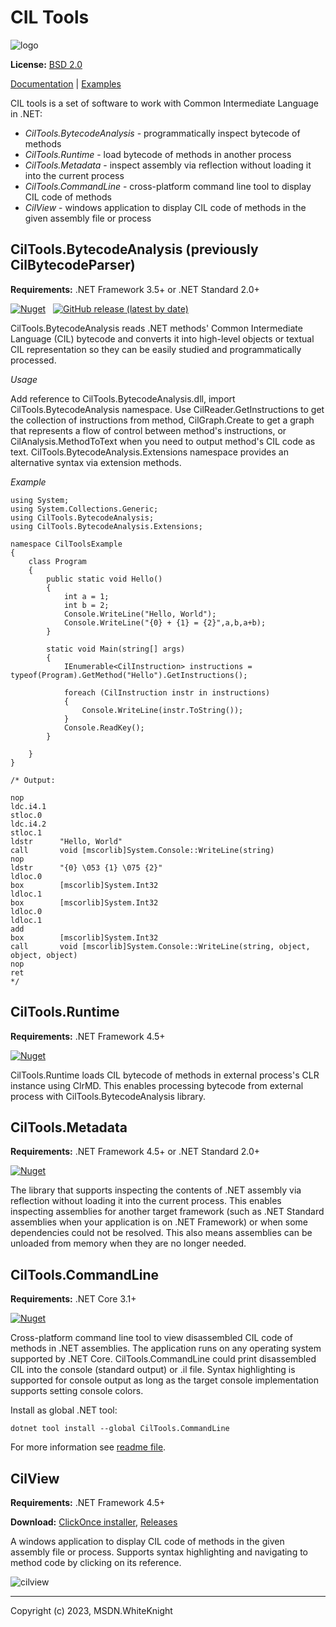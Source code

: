 # CIL Tools

![logo](https://msdn-whiteknight.github.io/CilTools/images/IL.png)

**License:** [BSD 2.0](https://gitflic.ru/project/smallsoft/ciltools/blob?file=LICENSE&branch=master)

[Documentation](https://msdn-whiteknight.github.io/CilTools/) | [Examples](https://gitflic.ru/project/smallsoft/ciltools/file?file=Examples&branch=master)

CIL tools is a set of software to work with Common Intermediate Language in .NET:

- *CilTools.BytecodeAnalysis* - programmatically inspect bytecode of methods
- *CilTools.Runtime* - load bytecode of methods in another process
- *CilTools.Metadata* - inspect assembly via reflection without loading it into the current process
- *CilTools.CommandLine* - cross-platform command line tool to display CIL code of methods
- *CilView* - windows application to display CIL code of methods in the given assembly file or process

## CilTools.BytecodeAnalysis (previously CilBytecodeParser)

**Requirements:** .NET Framework 3.5+ or .NET Standard 2.0+ 

[![Nuget](https://img.shields.io/nuget/v/CilTools.BytecodeAnalysis)](https://www.nuget.org/packages/CilTools.BytecodeAnalysis/) &nbsp; [![GitHub release (latest by date)](https://img.shields.io/github/v/release/MSDN-WhiteKnight/CilTools)](https://github.com/MSDN-WhiteKnight/CilTools/releases)

CilTools.BytecodeAnalysis reads .NET methods' Common Intermediate Language (CIL) bytecode and converts it into high-level objects or textual CIL representation so they can be easily studied and programmatically processed.

*Usage*

Add reference to CilTools.BytecodeAnalysis.dll, import CilTools.BytecodeAnalysis namespace. Use CilReader.GetInstructions to get the collection of instructions from method, CilGraph.Create to get a graph that represents a flow of control between method's instructions, or CilAnalysis.MethodToText when you need to output method's CIL code as text. CilTools.BytecodeAnalysis.Extensions namespace provides an alternative syntax via extension methods.

*Example*

```
using System;
using System.Collections.Generic;
using CilTools.BytecodeAnalysis;
using CilTools.BytecodeAnalysis.Extensions;

namespace CilToolsExample
{
    class Program
    {
        public static void Hello()
        {
            int a = 1;
            int b = 2;
            Console.WriteLine("Hello, World");
            Console.WriteLine("{0} + {1} = {2}",a,b,a+b);
        }

        static void Main(string[] args)
        {
            IEnumerable<CilInstruction> instructions = typeof(Program).GetMethod("Hello").GetInstructions();

            foreach (CilInstruction instr in instructions)
            {
                Console.WriteLine(instr.ToString());
            }
            Console.ReadKey();
        }

    }
}

/* Output:

nop
ldc.i4.1
stloc.0
ldc.i4.2
stloc.1
ldstr      "Hello, World"
call       void [mscorlib]System.Console::WriteLine(string)
nop
ldstr      "{0} \053 {1} \075 {2}"
ldloc.0
box        [mscorlib]System.Int32
ldloc.1
box        [mscorlib]System.Int32
ldloc.0
ldloc.1
add
box        [mscorlib]System.Int32
call       void [mscorlib]System.Console::WriteLine(string, object, object, object)
nop
ret
*/
```

## CilTools.Runtime

**Requirements:** .NET Framework 4.5+

[![Nuget](https://img.shields.io/nuget/v/CilTools.Runtime)](https://www.nuget.org/packages/CilTools.Runtime/)

CilTools.Runtime loads CIL bytecode of methods in external process's CLR instance using ClrMD. This enables processing bytecode from external process with CilTools.BytecodeAnalysis library.

## CilTools.Metadata

**Requirements:** .NET Framework 4.5+ or .NET Standard 2.0+

[![Nuget](https://img.shields.io/nuget/v/CilTools.Metadata)](https://www.nuget.org/packages/CilTools.Metadata/)

The library that supports inspecting the contents of .NET assembly via reflection without loading it into the current process. This enables inspecting assemblies for another target framework (such as .NET Standard assemblies when your application is on .NET Framework) or when some dependencies could not be resolved. This also means assemblies can be unloaded from memory when they are no longer needed.

## CilTools.CommandLine

**Requirements:** .NET Core 3.1+

[![Nuget](https://img.shields.io/nuget/v/CilTools.CommandLine)](https://www.nuget.org/packages/CilTools.CommandLine/)

Cross-platform command line tool to view disassembled CIL code of methods in .NET assemblies. The application runs on any operating system supported by .NET Core. CilTools.CommandLine could print disassembled CIL into the console (standard output) or .il file. Syntax highlighting is supported for console output as long as the target console implementation supports setting console colors. 

Install as global .NET tool:

    dotnet tool install --global CilTools.CommandLine
    
For more information see [readme file](https://github.com/MSDN-WhiteKnight/CilTools/blob/master/CilTools.CommandLine/readme.md).

## CilView

**Requirements:** .NET Framework 4.5+

**Download:** [ClickOnce installer](https://msdn-whiteknight.github.io/CilTools/update/), [Releases](https://github.com/MSDN-WhiteKnight/CilTools/releases)

A windows application to display CIL code of methods in the given assembly file or process. Supports syntax highlighting and navigating to method code by clicking on its reference.

![cilview](https://raw.githubusercontent.com/MSDN-WhiteKnight/CilTools/master/docfx_project/images/cilview.png)

---

Copyright (c) 2023,  MSDN.WhiteKnight
